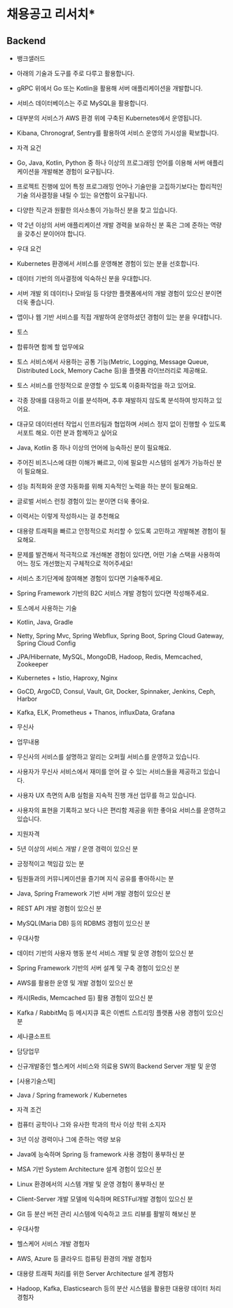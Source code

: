 # **채용공고 리서치*** 

## Backend 

*   뱅크샐러드
-   아래의 기술과 도구를 주로 다루고 활용합니다.
-   gRPC 위에서 Go 또는 Kotlin을 활용해 서버 애플리케이션을 개발합니다. 
-   서비스 데이터베이스는 주로 MySQL을 활용합니다.
-   대부분의 서비스가 AWS 환경 위에 구축된 Kubernetes에서 운영됩니다.
-   Kibana, Chronograf, Sentry를 활용하여 서비스 운영의 가시성을 확보합니다.
 

-   자격 요건
-   Go, Java, Kotlin, Python 중 하나 이상의 프로그래밍 언어를 이용해 서버 애플리케이션을 개발해본 경험이 요구됩니다.
-   프로젝트 진행에 있어 특정 프로그래밍 언어나 기술만을 고집하기보다는 합리적인 기술 의사결정을 내릴 수 있는 유연함이 요구됩니다.
-   다양한 직군과 원활한 의사소통이 가능하신 분을 찾고 있습니다.
-   약 2년 이상의 서버 애플리케이션 개발 경력을 보유하신 분 혹은 그에 준하는 역량을 갖추신 분이어야 합니다.
 

-   우대 요건

-   Kubernetes 환경에서 서비스를 운영해본 경험이 있는 분을 선호합니다.
-   데이터 기반의 의사결정에 익숙하신 분을 우대합니다.
-   서버 개발 외 데이터나 모바일 등 다양한 플랫폼에서의 개발 경험이 있으신 분이면 더욱 좋습니다.
-   앱이나 웹 기반 서비스를 직접 개발하여 운영하셨던 경험이 있는 분을 우대합니다.



*   토스
-   합류하면 함께 할 업무에요

-   토스 서비스에서 사용하는 공통 기능(Metric, Logging, Message Queue, Distributed Lock, Memory Cache 등)을 플랫폼  라이브러리로 제공해요.
-   토스 서비스를 안정적으로 운영할 수 있도록 이중화작업을 하고 있어요.
-   각종 장애를 대응하고 이를 분석하며, 추후 재발하지 않도록 분석하여 방지하고 있어요.
-   대규모 데이터센터 작업시 인프라팀과 협업하며 서비스 정지 없이 진행할 수 있도록 서포트 해요.
이런 분과 함께하고 싶어요

-   Java, Kotlin 중 하나 이상의 언어에 능숙하신 분이 필요해요.
-   주어진 비즈니스에 대한 이해가 빠르고, 이에 필요한 시스템의 설계가 가능하신 분이 필요해요.
-   성능 최적화와 운영 자동화를 위해 지속적인 노력을 하는 분이 필요해요.
-   글로벌 서비스 런칭 경험이 있는 분이면 더욱 좋아요.
-   이력서는 이렇게 작성하시는 걸 추천해요

-   대용량 트래픽을 빠르고 안정적으로 처리할 수 있도록 고민하고 개발해본 경험이 필요해요.
-   문제를 발견해서 적극적으로 개선해본 경험이 있다면, 어떤 기술 스택을 사용하여 어느 정도 개선했는지 구체적으로 적어주세요!
-   서비스 초기단계에 참여해본 경험이 있다면 기술해주세요.
-   Spring Framework 기반의 B2C 서비스 개발 경험이 있다면 작성해주세요.

-   토스에서 사용하는 기술

-   Kotlin, Java, Gradle
-   Netty, Spring Mvc, Spring Webflux, Spring Boot, Spring Cloud Gateway, Spring Cloud Config
-   JPA/Hibernate, MySQL, MongoDB, Hadoop, Redis, Memcached, Zookeeper
-   Kubernetes + Istio, Haproxy, Nginx
-   GoCD, ArgoCD, Consul, Vault, Git, Docker, Spinnaker, Jenkins, Ceph, Harbor
-   Kafka, ELK, Prometheus + Thanos, influxData, Grafana


* 무신사

-   업무내용

-   무신사의 서비스를 설명하고 알리는 오퍼월 서비스를 운영하고 있습니다.
-   사용자가 무신사 서비스에서 재미를 얻어 갈 수 있는 서비스들을 제공하고 있습니다.
-   사용자 UX 측면의 A/B 실험을 지속적 진행 개선 업무를 하고 있습니다.
-   사용자의 표현을 기록하고 보다 나은 편리함 제공을 위한 좋아요 서비스를 운영하고 있습니다.




-   지원자격

-   5년 이상의 서비스 개발 / 운영 경력이 있으신 분
-   긍정적이고 책임감 있는 분
-   팀원들과의 커뮤니케이션을 즐기며 지식 공유를 좋아하시는 분
-   Java, Spring Framework 기반 서버 개발 경험이 있으신 분
-   REST API 개발 경험이 있으신 분
-   MySQL(Maria DB) 등의 RDBMS 경험이 있으신 분




-   우대사항

-   데이터 기반의 사용자 행동 분석 서비스 개발 및 운영 경험이 있으신 분
-   Spring Framework 기반의 서버 설계 및 구축 경험이 있으신 분
-   AWS를 활용한 운영 및 개발 경험이 있으신 분
-   캐시(Redis, Memcached 등) 활용 경험이 있으신 분
-   Kafka / RabbitMq 등 메시지큐 혹은 이벤트 스트리밍 플랫폼 사용 경험이 있으신 분



*   세나클소프트
-   담당업무
-   신규개발중인 헬스케어 서비스와 의료용 SW의 Backend Server 개발 및 운영

-   [사용기술스택]
-   Java / Spring framework / Kubernetes

-   자격 조건
-   컴퓨터 공학이나 그와 유사한 학과의 학사 이상 학위 소지자
-   3년 이상 경력이나 그에 준하는 역량 보유
-   Java에 능숙하며 Spring 등 framework 사용 경험이 풍부하신 분
-   MSA 기반 System Architecture 설계 경험이 있으신 분
-   Linux 환경에서의 시스템 개발 및 운영 경험이 풍부하신 분
-   Client-Server 개발 모델에 익숙하며 RESTFul개발 경험이 있으신 분
-   Git 등 분산 버전 관리 시스템에 익숙하고 코드 리뷰를 활발히 해보신 분

-   우대사항
-   헬스케어 서비스 개발 경험자
-   AWS, Azure 등 클라우드 컴퓨팅 환경의 개발 경험자
-   대용량 트래픽 처리를 위한 Server Architecture 설계 경험자
-   Hadoop, Kafka, Elasticsearch 등의 분산 시스템을 활용한 대용량 데이터 처리 경험자